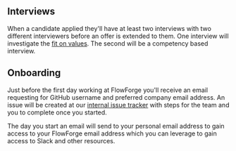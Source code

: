 ## Interviews

When a candidate applied they'll have at least two interviews with two different
interviewers before an offer is extended to them. One interview will investigate
the [fit on values](../company/values.md). The second will be a competency based
interview.

## Onboarding

Just before the first day working at FlowForge you'll receive an email 
requesting for GitHub username and preferred company email address. An issue
will be created at our [internal issue tracker][issue-tracker] with steps for
the team and you to complete once you started.

The day you start an email will send to your personal email address to gain
access to your FlowForge email address which you can leverage to gain access to
Slack and other resources.

[issue-tracker]: https://github.com/flowforge/admin/issues
